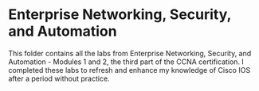 # Enterprise Networking, Security, and Automation
This folder contains all the labs from Enterprise Networking, Security, and Automation - Modules 1 and 2, the third part of the CCNA certification. I completed these labs to refresh and enhance my knowledge of Cisco IOS after a period without practice.